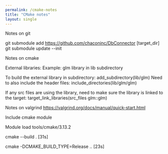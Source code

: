 ```yaml
---
permalink: /cmake-notes
title: "CMake notes"
layout: single
---
```


Notes on git

git submodule add https://github.com/chaconinc/DbConnector [target_dir]
git submodule update --init

Notes on cmake

External libraries:
Example: glm library in lib subdirectory

To build the external library in subdirectory: 
add_subdirectory(lib/glm)
Need to also include the header files:
include_directories(lib/glm/glm)

If any src files are using the library, need to make sure the library is linked to the target:
target_link_libraries(src_files glm::glm)

Notes on valgrind
https://valgrind.org/docs/manual/quick-start.html​

Include cmake module​

Module load tools/cmake/3.13.2

cmake --build . [31s]​

cmake -DCMAKE_BUILD_TYPE=Release .. [23s]​